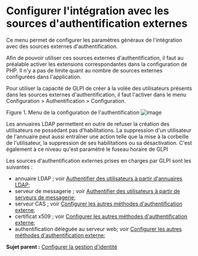 Configurer l'intégration avec les sources d'authentification externes
=====================================================================

Ce menu permet de configurer les paramètres généraux de l'intégration avec des sources externes d'authentification.

Afin de pouvoir utiliser ces sources externes d'authentification, il faut au préalable activer les extensions correspondantes dans la configuration de PHP. Il n'y a pas de limite quant au nombre de sources externes configurées dans l'application.

Pour utiliser la capacité de GLPI de créer à la volée des utilisateurs présents dans les sources externes d'authentification, il faut l'activer dans le menu Configuration \> Authentification \> Configuration. 

Figure 1. Menu de la configuration de l'authentification
![image](docs/image/authConfig.png)

Les annuaires LDAP permettent en outre de refuser la création des utilisateurs ne possédant pas d'habilitations. La suppression d'un utilisateur de l'annuaire peut aussi entraîner une action telle que la mise à la corbeille de l'utilisateur, la suppression de ses habilitations ou sa désactivation.
C'est également à ce niveau qu'est paramétré le fuseau horaire de GLPI

Les sources d'authentification externes prises en charges par GLPI sont les suivantes :

-   annuaire LDAP ; voir [Authentifier des utilisateurs à partir d'annuaires LDAP](08_Module_Configuration/09_Authentification/03_Annuaires_LDAP.md "L'interface de GLPI avec les annuaires LDAP se configure depuis le menu Configuration > Authentification > Annuaires LDAP.");
-   serveur de messagerie ; voir [Authentifier des utilisateurs à partir
    de serveurs de
    messagerie](config_auth_imap.html "L'interfaçage de GLPI avec des serveurs de messagerie comme source d'authentification se configure depuis le menu Configuration > Authentification > Serveurs de messagerie.");
-   serveur CAS ; voir [Configurer les autres méthodes
    d'authentification
    externe](config_auth_other.html "L'interfaçage de GLPI à des systèmes permettant de faire de l'authentification unique se configure depuis le menu Configuration > Authentification > Autre méthode d'authentification.");
-   certificat x509 ; voir [Configurer les autres méthodes
    d'authentification
    externe](config_auth_other.html "L'interfaçage de GLPI à des systèmes permettant de faire de l'authentification unique se configure depuis le menu Configuration > Authentification > Autre méthode d'authentification.");
-   authentification déléguée au serveur web; voir [Configurer les
    autres méthodes d'authentification
    externe](config_auth_other.html "L'interfaçage de GLPI à des systèmes permettant de faire de l'authentification unique se configure depuis le menu Configuration > Authentification > Autre méthode d'authentification.");



**Sujet parent :** [Configurer la gestion
d'identité](../glpi/config_auth.html "La manière dont GLPI gère l'authentification et les informations personnelles des utilisateurs se configure depuis le menu Configuration > Authentification.")
